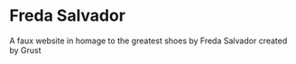 # Freda Salvador 
A faux website in homage to the greatest shoes by Freda Salvador created by Grust
